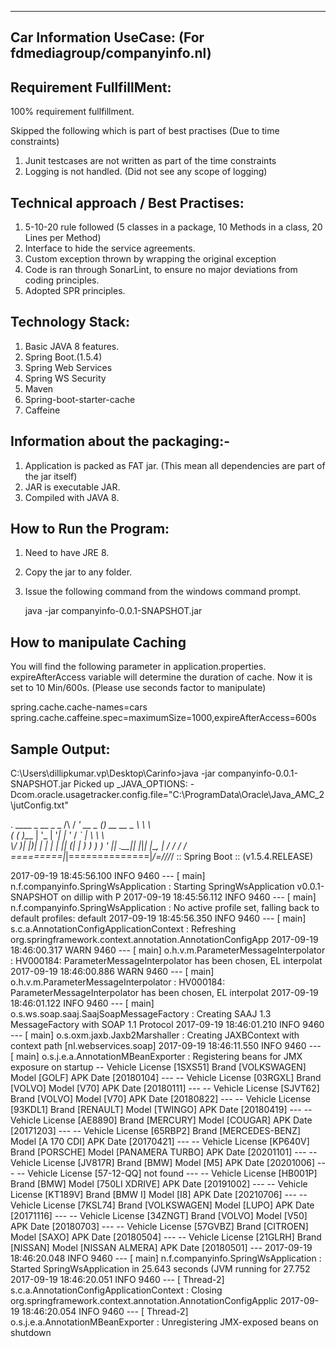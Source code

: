 ------------------------------------------------------------
Car Information UseCase: (For fdmediagroup/companyinfo.nl)
-------------------------------------------------------------

Requirement FullfillMent:
-------------------------

100% requirement fullfillment.

Skipped the following which is part of best practises (Due to time constraints)

1. Junit testcases are not written as part of the time constraints
2. Logging is not handled. (Did not see any scope of logging)

Technical approach / Best Practises:
-------------------------------------

1. 5-10-20 rule followed (5 classes in a package, 10 Methods in a class, 20 Lines per Method)
2. Interface to hide the service agreements.
3. Custom exception thrown by wrapping the original exception 
4. Code is ran through SonarLint, to ensure no major deviations from coding principles.
5. Adopted SPR principles.

Technology Stack:
------------------

1. Basic JAVA 8 features.
2. Spring Boot.(1.5.4)
3. Spring Web Services
4. Spring WS Security
5. Maven
6. Spring-boot-starter-cache
7. Caffeine

Information about the packaging:-
-----------------------------------

1. Application is packed as FAT jar. (This mean all dependencies are part of the jar itself)
2. JAR is executable JAR.
3. Compiled with JAVA 8. 

How to Run the Program:
------------------------

1.	Need to have JRE 8.
2.  Copy the jar to any folder.
3.  Issue the following command from the windows command prompt. 

	java -jar companyinfo-0.0.1-SNAPSHOT.jar
	
How to manipulate Caching
----------------------------------

You will find the following parameter in application.properties.
expireAfterAccess variable will determine the duration of cache. Now it is set to 10 Min/600s. (Please use seconds factor to manipulate)

spring.cache.cache-names=cars
spring.cache.caffeine.spec=maximumSize=1000,expireAfterAccess=600s	
	
Sample Output:
-------------------

C:\Users\dillipkumar.vp\Desktop\Carinfo>java -jar companyinfo-0.0.1-SNAPSHOT.jar
Picked up _JAVA_OPTIONS: -Dcom.oracle.usagetracker.config.file="C:\ProgramData\Oracle\Java_AMC_2\jutConfig.txt"

  .   ____          _            __ _ _
 /\\ / ___'_ __ _ _(_)_ __  __ _ \ \ \ \
( ( )\___ | '_ | '_| | '_ \/ _` | \ \ \ \
 \\/  ___)| |_)| | | | | || (_| |  ) ) ) )
  '  |____| .__|_| |_|_| |_\__, | / / / /
 =========|_|==============|___/=/_/_/_/
 :: Spring Boot ::        (v1.5.4.RELEASE)

2017-09-19 18:45:56.100  INFO 9460 --- [           main] n.f.companyinfo.SpringWsApplication      : Starting SpringWsApplication v0.0.1-SNAPSHOT on dillip with P
2017-09-19 18:45:56.112  INFO 9460 --- [           main] n.f.companyinfo.SpringWsApplication      : No active profile set, falling back to default profiles: default
2017-09-19 18:45:56.350  INFO 9460 --- [           main] s.c.a.AnnotationConfigApplicationContext : Refreshing org.springframework.context.annotation.AnnotationConfigApp
2017-09-19 18:46:00.317  WARN 9460 --- [           main] o.h.v.m.ParameterMessageInterpolator     : HV000184: ParameterMessageInterpolator has been chosen, EL interpolat
2017-09-19 18:46:00.886  WARN 9460 --- [           main] o.h.v.m.ParameterMessageInterpolator     : HV000184: ParameterMessageInterpolator has been chosen, EL interpolat
2017-09-19 18:46:01.122  INFO 9460 --- [           main] o.s.ws.soap.saaj.SaajSoapMessageFactory  : Creating SAAJ 1.3 MessageFactory with SOAP 1.1 Protocol
2017-09-19 18:46:01.210  INFO 9460 --- [           main] o.s.oxm.jaxb.Jaxb2Marshaller             : Creating JAXBContext with context path [nl.webservices.soap]
2017-09-19 18:46:11.550  INFO 9460 --- [           main] o.s.j.e.a.AnnotationMBeanExporter        : Registering beans for JMX exposure on startup
 -- Vehicle License [1SXS51] Brand [VOLKSWAGEN] Model [GOLF] APK Date [20180104] ---
 -- Vehicle License [03RGXL] Brand [VOLVO] Model [V70] APK Date [20180111] ---
 -- Vehicle License [SJVT62] Brand [VOLVO] Model [V70] APK Date [20180822] ---
 -- Vehicle License [93KDL1] Brand [RENAULT] Model [TWINGO] APK Date [20180419] ---
 -- Vehicle License [AE8890] Brand [MERCURY] Model [COUGAR] APK Date [20171203] ---
 -- Vehicle License [65RBP2] Brand [MERCEDES-BENZ] Model [A 170 CDI] APK Date [20170421] ---
 -- Vehicle License [KP640V] Brand [PORSCHE] Model [PANAMERA TURBO] APK Date [20201101] ---
 -- Vehicle License [JV817R] Brand [BMW] Model [M5] APK Date [20201006] ---
 -- Vehicle License [57-12-QQ] not found ---
 -- Vehicle License [HB001P] Brand [BMW] Model [750LI XDRIVE] APK Date [20191002] ---
 -- Vehicle License [KT189V] Brand [BMW I] Model [I8] APK Date [20210706] ---
 -- Vehicle License [7KSL74] Brand [VOLKSWAGEN] Model [LUPO] APK Date [20171116] ---
 -- Vehicle License [34ZNGT] Brand [VOLVO] Model [V50] APK Date [20180703] ---
 -- Vehicle License [57GVBZ] Brand [CITROEN] Model [SAXO] APK Date [20180504] ---
 -- Vehicle License [21GLRH] Brand [NISSAN] Model [NISSAN ALMERA] APK Date [20180501] ---
2017-09-19 18:46:20.048  INFO 9460 --- [           main] n.f.companyinfo.SpringWsApplication      : Started SpringWsApplication in 25.643 seconds (JVM running for 27.752
2017-09-19 18:46:20.051  INFO 9460 --- [       Thread-2] s.c.a.AnnotationConfigApplicationContext : Closing org.springframework.context.annotation.AnnotationConfigApplic
2017-09-19 18:46:20.054  INFO 9460 --- [       Thread-2] o.s.j.e.a.AnnotationMBeanExporter        : Unregistering JMX-exposed beans on shutdown






